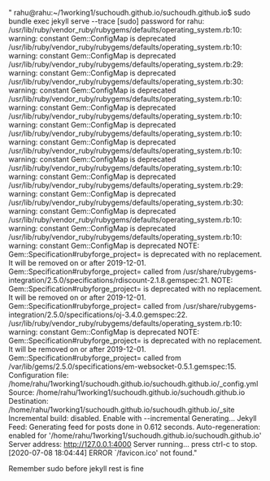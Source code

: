 " rahu@rahu:~/1working1/suchoudh.github.io/suchoudh.github.io$ sudo bundle exec jekyll serve --trace
[sudo] password for rahu: 
/usr/lib/ruby/vendor_ruby/rubygems/defaults/operating_system.rb:10: warning: constant Gem::ConfigMap is deprecated
/usr/lib/ruby/vendor_ruby/rubygems/defaults/operating_system.rb:10: warning: constant Gem::ConfigMap is deprecated
/usr/lib/ruby/vendor_ruby/rubygems/defaults/operating_system.rb:29: warning: constant Gem::ConfigMap is deprecated
/usr/lib/ruby/vendor_ruby/rubygems/defaults/operating_system.rb:30: warning: constant Gem::ConfigMap is deprecated
/usr/lib/ruby/vendor_ruby/rubygems/defaults/operating_system.rb:10: warning: constant Gem::ConfigMap is deprecated
/usr/lib/ruby/vendor_ruby/rubygems/defaults/operating_system.rb:10: warning: constant Gem::ConfigMap is deprecated
/usr/lib/ruby/vendor_ruby/rubygems/defaults/operating_system.rb:10: warning: constant Gem::ConfigMap is deprecated
/usr/lib/ruby/vendor_ruby/rubygems/defaults/operating_system.rb:10: warning: constant Gem::ConfigMap is deprecated
/usr/lib/ruby/vendor_ruby/rubygems/defaults/operating_system.rb:10: warning: constant Gem::ConfigMap is deprecated
/usr/lib/ruby/vendor_ruby/rubygems/defaults/operating_system.rb:29: warning: constant Gem::ConfigMap is deprecated
/usr/lib/ruby/vendor_ruby/rubygems/defaults/operating_system.rb:30: warning: constant Gem::ConfigMap is deprecated
/usr/lib/ruby/vendor_ruby/rubygems/defaults/operating_system.rb:10: warning: constant Gem::ConfigMap is deprecated
/usr/lib/ruby/vendor_ruby/rubygems/defaults/operating_system.rb:10: warning: constant Gem::ConfigMap is deprecated
NOTE: Gem::Specification#rubyforge_project= is deprecated with no replacement. It will be removed on or after 2019-12-01.
Gem::Specification#rubyforge_project= called from /usr/share/rubygems-integration/2.5.0/specifications/rdiscount-2.1.8.gemspec:21.
NOTE: Gem::Specification#rubyforge_project= is deprecated with no replacement. It will be removed on or after 2019-12-01.
Gem::Specification#rubyforge_project= called from /usr/share/rubygems-integration/2.5.0/specifications/oj-3.4.0.gemspec:22.
/usr/lib/ruby/vendor_ruby/rubygems/defaults/operating_system.rb:10: warning: constant Gem::ConfigMap is deprecated
NOTE: Gem::Specification#rubyforge_project= is deprecated with no replacement. It will be removed on or after 2019-12-01.
Gem::Specification#rubyforge_project= called from /var/lib/gems/2.5.0/specifications/em-websocket-0.5.1.gemspec:15.
Configuration file: /home/rahu/1working1/suchoudh.github.io/suchoudh.github.io/_config.yml
            Source: /home/rahu/1working1/suchoudh.github.io/suchoudh.github.io
       Destination: /home/rahu/1working1/suchoudh.github.io/suchoudh.github.io/_site
 Incremental build: disabled. Enable with --incremental
      Generating... 
       Jekyll Feed: Generating feed for posts
                    done in 0.612 seconds.
 Auto-regeneration: enabled for '/home/rahu/1working1/suchoudh.github.io/suchoudh.github.io'
    Server address: http://127.0.0.1:4000
  Server running... press ctrl-c to stop.
[2020-07-08 18:04:44] ERROR `/favicon.ico' not found." 



Remember sudo before jekyll 
rest is fine 


